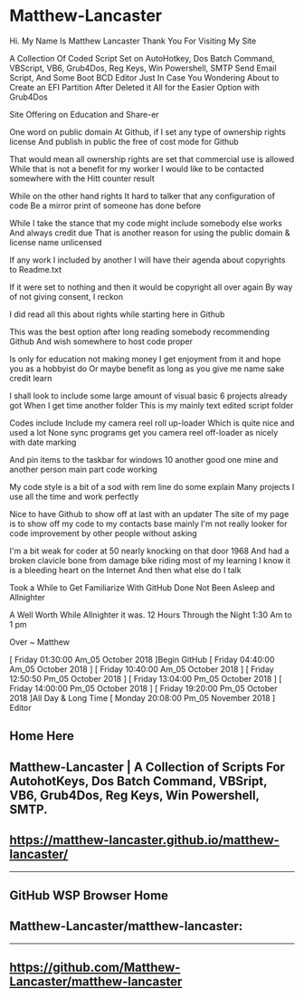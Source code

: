 # Matthew-Lancaster

Hi. My Name Is Matthew Lancaster
Thank You For Visiting My Site

A Collection Of Coded Script Set on
AutoHotkey,
Dos Batch Command, 
VBScript, 
VB6, 
Grub4Dos, 
Reg Keys, 
Win Powershell, 
SMTP Send Email Script,
And Some Boot BCD Editor
Just In Case You Wondering About to Create an EFI Partition After Deleted it All for 
the Easier Option with Grub4Dos
	
Site Offering on Education and Share-er

One word on public domain
At Github, if I set any type of ownership rights license
And publish in public the free of cost mode for Github

That would mean all ownership rights are set that commercial use is allowed
While that is not a benefit for my worker 
I would like to be contacted somewhere with the Hitt counter result

While on the other hand rights
It hard to talker that any configuration of code
Be a mirror print of someone has done before

While I take the stance that my code might include somebody else works
And always credit due
That is another reason for using the public domain & license name unlicensed

If any work I included by another I will have their agenda about copyrights to Readme.txt

If it were set to nothing and then it would be copyright all over again
By way of not giving consent, I reckon

I did read all this about rights while starting here in Github

This was the best option after long reading somebody recommending Github
And wish somewhere to host code proper

Is only for education not making money
I get enjoyment from it and hope you as a hobbyist do
Or maybe benefit as long as you give me name sake credit learn

I shall look to include some large amount of visual basic 6 projects already got
When I get time another folder
This is my mainly text edited script folder 

Codes include
Include my camera reel roll up-loader
Which is quite nice and used a lot
None sync programs get you camera reel off-loader as nicely with date marking

And pin items to the taskbar for windows 10 another good one mine and another person 
main part code working

My code style is a bit of a sod with rem line do some explain
Many projects I use all the time and work perfectly

Nice to have Github to show off at last with an updater 
The site of my page is to show off my code to my contacts base mainly
I'm not really looker for code improvement by other people without asking

I'm a bit weak for coder at 50 nearly knocking on that door 1968
And had a broken clavicle bone from damage bike riding most of my learning 
I know it is a bleeding heart on the Internet 
And then what else do I talk

Took a While to Get Familiarize With GitHub Done Not Been Asleep and Allnighter

A Well Worth While Allnighter it was.
12 Hours Through the Night 1:30 Am to 1 pm 

Over
~
Matthew

[ Friday 01:30:00 Am_05 October 2018 ]Begin GitHub
[ Friday 04:40:00 Am_05 October 2018 ]
[ Friday 10:40:00 Am_05 October 2018 ]
[ Friday 12:50:50 Pm_05 October 2018 ]
[ Friday 13:04:00 Pm_05 October 2018 ]
[ Friday 14:00:00 Pm_05 October 2018 ]
[ Friday 19:20:00 Pm_05 October 2018 ]All Day & Long Time
[ Monday 20:08:00 Pm_05 November 2018 ] Editor


Home Here
----
Matthew-Lancaster | A Collection of Scripts For AutohotKeys, Dos Batch Command, 
VBSript, VB6, Grub4Dos, Reg Keys, Win Powershell, SMTP.
---------------------------------------------------------------------
https://matthew-lancaster.github.io/matthew-lancaster/
----

---------------------------------------------------------------------

GitHub WSP Browser Home 
----
Matthew-Lancaster/matthew-lancaster:
---------------------------------------------------------------------
----
<a href="https://github.com/Matthew-Lancaster/matthew-lancaster">https://github.com/Matthew-Lancaster/matthew-lancaster</a>
----
